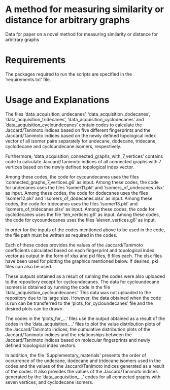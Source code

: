 # A method for measuring similarity or distance for arbitrary graphs
Data for paper on a novel method for measuring similarity or distance for arbitrary graphs

# Requirements
The packages required to run the scripts are specified in the ‘requirements.txt’ file.

# Usage and Explanations
The files ‘data_acquisition_undecanes’, ‘data_acquisition_dodecanes’, ‘data_acquisition_tridecanes’, ‘data_acquisition_cyclodecanes’ and ‘data_acquisition_cycloundecanes’ contain codes to calculate the Jaccard/Tanimoto indices based on five different fingerprints and the Jaccard/Tanimoto indices based on the newly defined topological index vector of all isomer pairs separately for undecane, dodecane, tridecane, cyclodecane and cycloundecane isomers, respectively. 

Furthermore, ‘data_acquisition_connected_graphs_with_7_vertices’ contains code to calculate Jaccard/Tanimoto indices of all connected graphs with 7 vertices based on the newly defined topological index vector.

Among these codes, the code for cycoundecanes uses the files ‘connected_graphs_7_vertices.g6’ as input.
Among these codes, the code for undecanes uses the files ‘isomer11.pkl’ and ‘isomers_of_undecanes.xlsx’ as input.
Among these codes, the code for dodecanes uses the files ‘isomer12.pkl’ and ‘isomers_of_dodecanes.xlsx’ as input.
Among these codes, the code for tridecanes uses the files ‘isomer13.pkl’ and ‘isomers_of_tridecanes.xlsx’ as input.
Among these codes, the code for cyclodecanes uses the file ‘ten_vertices.g6’ as input.
Among these codes, the code for cycoundecanes uses the files ‘eleven_vertices.g6’ as input.

In order for the inputs of the codes mentioned above to be used in the code, the file path must be written as required in the codes.

Each of these codes provides the values of the Jaccard/Tanimoto coefficients calculated based on each fingerprint and topological index vector as output in the form of xlsx and pkl files, 6 files each. The xlsx files have been used for plotting the graphics mentioned below. If desired, pkl files can also be used.

These outputs obtained as a result of running the codes were also uploaded to the repository except for cycloundecanes. The data for cycloundecane isomers is obtained by running the code in the file ‘data_acquisition_cycloundecanes’. This data was not uploaded to the repository due to its large size. However, the data obtained when the code is run can be transferred to the ‘plots_for_cycloundecanes’ file and the desired plots can be drawn.

The codes in the ‘plots_for_...’ files use the output obtained as a result of the codes in the ‘data_acquisition_...’ files to plot the value distribution plots of the Jaccard/Tanimoto indices, the cumulative distribution plots of the Jaccard/Tanimoto indices and the relationships between the Jaccard/Tanimoto indices based on molecular fingerprints and newly defined topological index vectors.

In addition, the file 'Supplementary_materials' presents the order of occurrence of the undecane, dodecane and tridecane isomers used in the codes and the values of the Jaccard/Tanimoto indices generated as a result of the codes. It also provides the values of the Jaccard/Tanimoto indices generated by the ‘data_acquisition_...’ codes for all connected graphs with seven vertices, and cyclodecane isomers.
